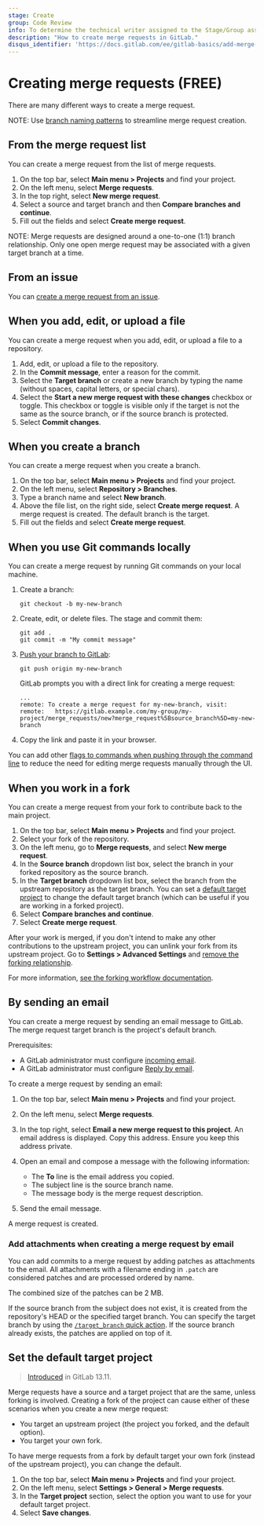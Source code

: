 ```yaml
---
stage: Create
group: Code Review
info: To determine the technical writer assigned to the Stage/Group associated with this page, see https://about.gitlab.com/handbook/product/ux/technical-writing/#assignments
description: "How to create merge requests in GitLab."
disqus_identifier: 'https://docs.gitlab.com/ee/gitlab-basics/add-merge-request.html'
---
```


# Creating merge requests **(FREE)**

There are many different ways to create a merge request.

NOTE:
Use [branch naming patterns](../repository/branches/index.md#naming) to streamline merge request creation.

## From the merge request list

You can create a merge request from the list of merge requests.

1. On the top bar, select **Main menu > Projects** and find your project.
1. On the left menu, select **Merge requests**.
1. In the top right, select **New merge request**.
1. Select a source and target branch and then **Compare branches and continue**.
1. Fill out the fields and select **Create merge request**.

NOTE:
Merge requests are designed around a one-to-one (1:1) branch relationship. Only one open merge request may
be associated with a given target branch at a time.

## From an issue

You can [create a merge request from an issue](../repository/web_editor.md#create-a-new-branch-from-an-issue).

## When you add, edit, or upload a file

You can create a merge request when you add, edit, or upload a file to a repository.

1. Add, edit, or upload a file to the repository.
1. In the **Commit message**, enter a reason for the commit.
1. Select the **Target branch** or create a new branch by typing the name (without spaces, capital letters, or special chars).
1. Select the **Start a new merge request with these changes** checkbox or toggle. This checkbox or toggle is visible only
   if the target is not the same as the source branch, or if the source branch is protected.
1. Select **Commit changes**.

## When you create a branch

You can create a merge request when you create a branch.

1. On the top bar, select **Main menu > Projects** and find your project.
1. On the left menu, select **Repository > Branches**.
1. Type a branch name and select **New branch**.
1. Above the file list, on the right side, select **Create merge request**.
   A merge request is created. The default branch is the target.
1. Fill out the fields and select **Create merge request**.

## When you use Git commands locally

You can create a merge request by running Git commands on your local machine.

1. Create a branch:

   ```shell
   git checkout -b my-new-branch
   ```

1. Create, edit, or delete files. The stage and commit them:

   ```shell
   git add .
   git commit -m "My commit message"
   ```

1. [Push your branch to GitLab](../../../gitlab-basics/start-using-git.md#send-changes-to-gitlabcom):

   ```shell
   git push origin my-new-branch
   ```

   GitLab prompts you with a direct link for creating a merge request:

   ```plaintext
   ...
   remote: To create a merge request for my-new-branch, visit:
   remote:   https://gitlab.example.com/my-group/my-project/merge_requests/new?merge_request%5Bsource_branch%5D=my-new-branch
   ```

1. Copy the link and paste it in your browser.

You can add other [flags to commands when pushing through the command line](../push_options.md)
to reduce the need for editing merge requests manually through the UI.

## When you work in a fork

You can create a merge request from your fork to contribute back to the main project.

1. On the top bar, select **Main menu > Projects** and find your project.
1. Select your fork of the repository.
1. On the left menu, go to **Merge requests**, and select **New merge request**.
1. In the **Source branch** dropdown list box, select the branch in your forked repository as the source branch.
1. In the **Target branch** dropdown list box, select the branch from the upstream repository as the target branch.
   You can set a [default target project](#set-the-default-target-project) to
   change the default target branch (which can be useful if you are working in a
   forked project).
1. Select **Compare branches and continue**.
1. Select **Create merge request**.

After your work is merged, if you don't intend to
make any other contributions to the upstream project, you can unlink your
fork from its upstream project. Go to **Settings > Advanced Settings** and
[remove the forking relationship](../settings/index.md#remove-a-fork-relationship).

For more information, [see the forking workflow documentation](../repository/forking_workflow.md).

## By sending an email

You can create a merge request by sending an email message to GitLab.
The merge request target branch is the project's default branch.

Prerequisites:

- A GitLab administrator must configure [incoming email](../../../administration/incoming_email.md).
- A GitLab administrator must configure [Reply by email](../../../administration/reply_by_email.md).

To create a merge request by sending an email:

1. On the top bar, select **Main menu > Projects** and find your project.
1. On the left menu, select **Merge requests**.
1. In the top right, select **Email a new merge request to this project**.
   An email address is displayed. Copy this address.
   Ensure you keep this address private.
1. Open an email and compose a message with the following information:

   - The **To** line is the email address you copied.
   - The subject line is the source branch name.
   - The message body is the merge request description.

1. Send the email message.

A merge request is created.

### Add attachments when creating a merge request by email

You can add commits to a merge request by adding
patches as attachments to the email. All attachments with a filename
ending in `.patch` are considered patches and are processed
ordered by name.

The combined size of the patches can be 2 MB.

If the source branch from the subject does not exist, it is
created from the repository's HEAD or the specified target branch.
You can specify the target branch by using the
[`/target_branch` quick action](../quick_actions.md). If the source
branch already exists, the patches are applied on top of it.

## Set the default target project

> [Introduced](https://gitlab.com/gitlab-org/gitlab/-/merge_requests/58093) in GitLab 13.11.

Merge requests have a source and a target project that are the same, unless
forking is involved. Creating a fork of the project can cause either of these
scenarios when you create a new merge request:

- You target an upstream project (the project you forked, and the default
  option).
- You target your own fork.

To have merge requests from a fork by default target your own fork
(instead of the upstream project), you can change the default.

1. On the top bar, select **Main menu > Projects** and find your project.
1. On the left menu, select **Settings > General > Merge requests**.
1. In the **Target project** section, select the option you want to use for
   your default target project.
1. Select **Save changes**.

